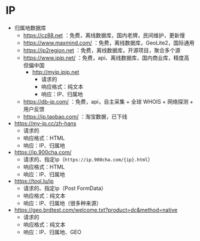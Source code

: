# IP
- 归属地数据库
	- https://cz88.net ：免费，离线数据库，国内老牌，民间维护，更新慢
	- https://www.maxmind.com/ ：免费，离线数据库，GeoLite2，国际通用
	- https://ip2region.net ：免费，离线数据库，开源项目，聚合多个源
	- https://www.ipip.net/ ：免费，api、离线数据库，国内商业库，精度高但偏中国
		- http://myip.ipip.net
			- 请求的
			- 响应格式：纯文本
			- 响应：IP、归属地
	- https://db-ip.com/ ：免费，api，自主采集 + 全球 WHOIS + 网络探测 + 用户反馈
	- https://ip.taobao.com/ ：淘宝数据，已下线
- https://my-ip.cc/zh-hans
	- 请求的
	- 响应格式：HTML
	- 响应：IP、归属地
- https://ip.900cha.com/
	- 请求的、指定ip（`https://ip.900cha.com/{ip}.html`）
	- 响应格式：HTML
	- 响应：IP、归属地
- https://tool.lu/ip
	- 请求的、指定ip（Post FormData）
	- 响应格式：纯文本
	- 响应：IP、归属地（很多种来源）
- https://geo.brdtest.com/welcome.txt?product=dc&method=native
	- 请求的
	- 响应格式：纯文本
	- 响应：IP、归属地、GEO